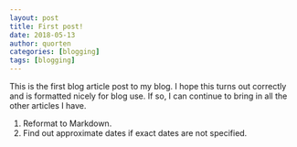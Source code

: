 ```yaml
---
layout: post
title: First post!
date: 2018-05-13
author: quorten
categories: [blogging]
tags: [blogging]
---
```


This is the first blog article post to my blog.  I hope this turns out 
correctly and is formatted nicely for blog use.  If so, I can continue 
to bring in all the other articles I have.

1. Reformat to Markdown.
2. Find out approximate dates if exact dates are not specified.
